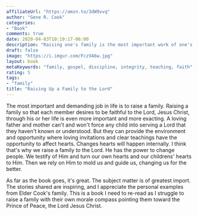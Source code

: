 ```yaml
---
affiliateUrl: "https://amzn.to/3dW9vvq"
author: "Gene R. Cook"
categories:
- "Book"
comments: true
date: 2020-04-03T10:19:17-06:00
description: "Raising one's family is the most important work of one's life."
draft: false
image: "https://i.imgur.com/FczVA6w.jpg"
layout: book
metaKeywords: "family, gospel, discipline, integrity, teaching, faith"
rating: 5
tags:
- "family"
title: "Raising Up a Family to the Lord"
---
```


The most important and demanding job in life is to raise a family. Raising a family so that each member desires to be faithful to the Lord, Jesus Christ, through his or her life is even more important and more exacting. A loving father and mother can't and won't force any child into serving a Lord that they haven't known or understood. But they can provide the environment and opportunity where loving invitations and clear teachings have the opportunity to affect hearts. Changes hearts will happen internally. I think that's why we raise a family *to* the Lord. He has the power to change people. We testify of Him and turn our own hearts and our childrens' hearts to Him. Then we rely on Him to mold us and guide us, changing us for the better.

<!--more-->

As far as the book goes, it's great. The subject matter is of greatest import. The stories shared are inspiring, and I appreciate the personal examples from Elder Cook's family. This is a book I need to re-read as I struggle to raise a family with their own morale compass pointing them toward the Prince of Peace, the Lord Jesus Christ.
